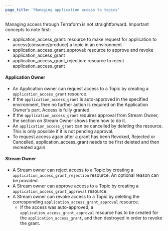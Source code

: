```yaml
---
page_title: "Managing application access to topics"
---
```


Managing access through Terraform is not straightforward.
Important concepts to note first:
- application_access_grant: resource to make request for application to access(consume/produce) a topic in an environment
- application_access_grant_approval: resource to approve and revoke application_access_grant
- application_access_grant_rejection: resource to reject application_access_grant


#### Application Owner
- An Application owner can request access to a Topic by creating a `application_access_grant` resource.
- If the `application_access_grant` is auto-approved in the specified environment, then no further action is required on the Application Owner's part. Access is fully granted.
- If the `application_access_grant` requires approval from Stream Owner, the section on Stream Owner shows them how to do it.
- An `application_access_grant` can be cancelled by deleting the resource. This is only possible if it is not pending approval.
- To request access again after a grant has been Revoked, Rejected or Cancelled, application_access_grant needs to be first deleted and then recreated again

#### Stream Owner
- A Stream owner can reject access to a Topic by creating a `application_access_grant_rejection` resource. An optional reason can be provided.
- A Stream owner can approve access to a Topic by creating a `application_access_grant_approval` resource. 
- A Stream owner can revoke access to a Topic by deleting the corresponding `application_access_grant_approval` resource.
  - If the access was auto-approved, a `application_access_grant_approval` resource has to be created for the `application_access_grant`, and then destroyed in order to revoke the grant.
